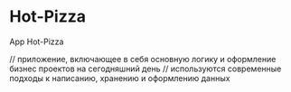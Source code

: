 # Hot-Pizza
App Hot-Pizza


// приложение, включающее в себя основную логику и оформление бизнес проектов на сегодняшний день
// используются современные подходы к написанию, хранению и оформлению данных
